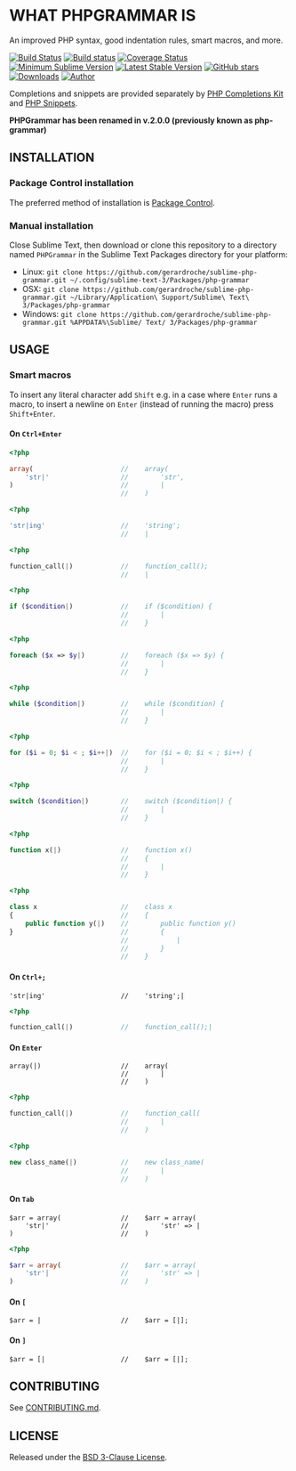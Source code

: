 # WHAT PHPGRAMMAR IS

An improved PHP syntax, good indentation rules, smart macros, and more.

[![Build Status](https://img.shields.io/travis/gerardroche/sublime-php-grammar/master.svg?style=flat-square)](https://travis-ci.org/gerardroche/sublime-php-grammar) [![Build status](https://img.shields.io/appveyor/ci/gerardroche/sublime-php-grammar/master.svg?style=flat-square)](https://ci.appveyor.com/project/gerardroche/sublime-php-grammar/branch/master) [![Coverage Status](https://img.shields.io/coveralls/gerardroche/sublime-php-grammar/master.svg?style=flat-square)](https://coveralls.io/github/gerardroche/sublime-php-grammar?branch=master) [![Minimum Sublime Version](https://img.shields.io/badge/sublime-%3E%3D%203.0-brightgreen.svg?style=flat-square)](https://sublimetext.com) [![Latest Stable Version](https://img.shields.io/github/tag/gerardroche/sublime-php-grammar.svg?style=flat-square&label=stable)](https://github.com/gerardroche/sublime-php-grammar/tags) [![GitHub stars](https://img.shields.io/github/stars/gerardroche/sublime-php-grammar.svg?style=flat-square)](https://github.com/gerardroche/sublime-php-grammar/stargazers) [![Downloads](https://img.shields.io/packagecontrol/dt/php-grammar.svg?style=flat-square)](https://packagecontrol.io/packages/php-grammar) [![Author](https://img.shields.io/badge/twitter-gerardroche-blue.svg?style=flat-square)](https://twitter.com/gerardroche)

Completions and snippets are provided separately by [PHP Completions Kit](https://packagecontrol.io/browse/authors/gerardroche) and [PHP Snippets](https://packagecontrol.io/browse/authors/gerardroche).

**PHPGrammar has been renamed in v.2.0.0 (previously known as php-grammar)**

## INSTALLATION

### Package Control installation

The preferred method of installation is [Package Control](https://packagecontrol.io/browse/authors/gerardroche).

### Manual installation

Close Sublime Text, then download or clone this repository to a directory named `PHPGrammar` in the Sublime Text Packages directory for your platform:

* Linux: `git clone https://github.com/gerardroche/sublime-php-grammar.git ~/.config/sublime-text-3/Packages/php-grammar`
* OSX: `git clone https://github.com/gerardroche/sublime-php-grammar.git ~/Library/Application\ Support/Sublime\ Text\ 3/Packages/php-grammar`
* Windows: `git clone https://github.com/gerardroche/sublime-php-grammar.git %APPDATA%\Sublime/ Text/ 3/Packages/php-grammar`

## USAGE

### Smart macros

To insert any literal character add `Shift` e.g. in a case where `Enter` runs a macro, to insert a newline on `Enter` (instead of running the macro) press `Shift+Enter`.

#### On `Ctrl+Enter`

```php
<?php

array(                      //    array(
    'str|'                  //        'str',
)                           //        |
                            //    )
```

```php
<?php

'str|ing'                   //    'string';
                            //    |
```

```php
<?php

function_call(|)            //    function_call();
                            //    |
```

```php
<?php

if ($condition|)            //    if ($condition) {
                            //        |
                            //    }
```

```php
<?php

foreach ($x => $y|)         //    foreach ($x => $y) {
                            //        |
                            //    }
```

```php
<?php

while ($condition|)         //    while ($condition) {
                            //        |
                            //    }
```

```php
<?php

for ($i = 0; $i < ; $i++|)  //    for ($i = 0; $i < ; $i++) {
                            //        |
                            //    }
```

```php
<?php

switch ($condition|)        //    switch ($condition|) {
                            //        |
                            //    }
```

```php
<?php

function x(|)               //    function x()
                            //    {
                            //        |
                            //    }
```

```php
<?php

class x                     //    class x
{                           //    {
    public function y(|)    //        public function y()
}                           //        {
                            //            |
                            //        }
                            //    }
```

#### On `Ctrl+;`

```
'str|ing'                   //    'string';|
```

```php
<?php

function_call(|)            //    function_call();|
```

#### On `Enter`

```
array(|)                    //    array(
                            //        |
                            //    )
```

```php
<?php

function_call(|)            //    function_call(
                            //        |
                            //    )
```

```php
<?php

new class_name(|)           //    new class_name(
                            //        |
                            //    )
```

#### On `Tab`

```
$arr = array(               //    $arr = array(
    'str|'                  //        'str' => |
)                           //    )
```

```php
<?php

$arr = array(               //    $arr = array(
    'str'|                  //        'str' => |
)                           //    )
```

#### On `[`

```
$arr = |                    //    $arr = [|];
```

#### On `]`

```
$arr = [|                   //    $arr = [|];
```

## CONTRIBUTING

See [CONTRIBUTING.md](CONTRIBUTING.md).

## LICENSE

Released under the [BSD 3-Clause License](LICENSE).
